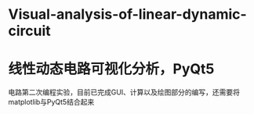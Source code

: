 # Visual-analysis-of-linear-dynamic-circuit
# 线性动态电路可视化分析，PyQt5

电路第二次编程实验，目前已完成GUI、计算以及绘图部分的编写，还需要将matplotlib与PyQt5结合起来
